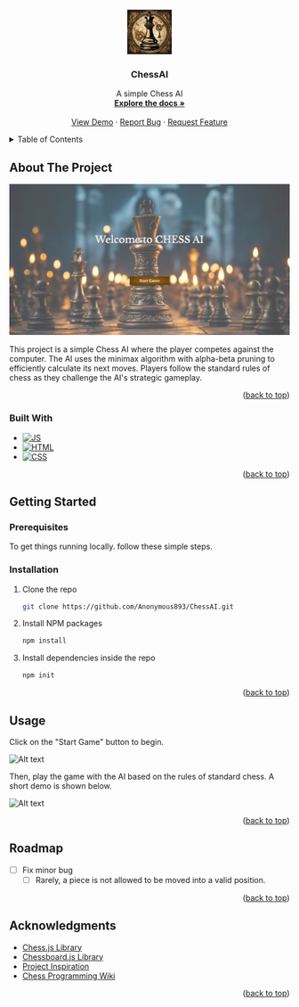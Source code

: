 <!-- PROJECT LOGO -->
<br />
<div align="center">
  <a href="https://github.com/Anonymous893/ChessAI">
    <img src="images/logo.png" alt="Logo" width="80" height="80">
  </a>

<h3 align="center">ChessAI</h3>

  <p align="center">
    A simple Chess AI
    <br />
    <a href="https://github.com/Anonymous893/ChessAI"><strong>Explore the docs »</strong></a>
    <br />
    <br />
    <a href="https://github.com/Anonymous893/ChessAI">View Demo</a>
    ·
    <a href="https://github.com/Anonymous893/ChessAI/issues/new?labels=bug&template=bug-report---.md">Report Bug</a>
    ·
    <a href="https://github.com/Anonymous893/ChessAI/issues/new?labels=enhancement&template=feature-request---.md">Request Feature</a>
  </p>
</div>

<!-- TABLE OF CONTENTS -->
<details>
  <summary>Table of Contents</summary>
  <ol>
    <li>
      <a href="#about-the-project">About The Project</a>
      <ul>
        <li><a href="#built-with">Built With</a></li>
      </ul>
    </li>
    <li>
      <a href="#getting-started">Getting Started</a>
      <ul>
        <li><a href="#prerequisites">Prerequisites</a></li>
        <li><a href="#installation">Installation</a></li>
      </ul>
    </li>
    <li><a href="#usage">Usage</a></li>
    <li><a href="#roadmap">Roadmap</a></li>
    <li><a href="#acknowledgments">Acknowledgments</a></li>
  </ol>
</details>



<!-- ABOUT THE PROJECT -->
## About The Project

[![Product Name Screen Shot][product-screenshot]](https://example.com)

This project is a simple Chess AI where the player competes against the computer. The AI uses the minimax algorithm with alpha-beta pruning to efficiently calculate its next moves. Players follow the standard rules of chess as they challenge the AI's strategic gameplay.

<p align="right">(<a href="#readme-top">back to top</a>)</p>

### Built With

* [![JS][JavaScript]][JS-url]
* [![HTML][HTML5]][HTML-url]
* [![CSS][CSS3]][CSS-url]

<p align="right">(<a href="#readme-top">back to top</a>)</p>



<!-- GETTING STARTED -->
## Getting Started

### Prerequisites

To get things running locally. follow these simple steps.

### Installation

1. Clone the repo
   ```sh
   git clone https://github.com/Anonymous893/ChessAI.git
   ```
2. Install NPM packages
   ```sh
   npm install
   ```
3. Install dependencies inside the repo
   ```js
   npm init
   ```

<p align="right">(<a href="#readme-top">back to top</a>)</p>



<!-- USAGE EXAMPLES -->
## Usage

Click on the "Start Game" button to begin.

![Alt text](https://github.com/Anonymous893/ChessAI/blob/main/Images/chessIntro.gif)

Then, play the game with the AI based on the rules of standard chess. A short demo
is shown below.

![Alt text](https://github.com/Anonymous893/Chess/blob/main/Images/chessPlay.gif)

<p align="right">(<a href="#readme-top">back to top</a>)</p>



<!-- ROADMAP -->
## Roadmap

- [ ] Fix minor bug
    - [ ] Rarely, a piece is not allowed to be moved into a valid position.

<p align="right">(<a href="#readme-top">back to top</a>)</p>



<!-- ACKNOWLEDGMENTS -->
## Acknowledgments

* [Chess.js Library](https://github.com/jhlywa/chess.js/blob/master/README.md)
* [Chessboard.js Library](https://chessboardjs.com/)
* [Project Inspiration](https://github.com/lhartikk/simple-chess-ai)
* [Chess Programming Wiki](https://www.chessprogramming.org/Main_Page)

<p align="right">(<a href="#readme-top">back to top</a>)</p>



<!-- MARKDOWN LINKS & IMAGES -->
[product-screenshot]: images/screenshot.png

[JavaScript]: https://img.shields.io/badge/JavaScript-FFD1DC?style=for-the-badge&logo=javascript&logoColor=black
[JS-url]: https://www.javascript.com/
[HTML5]: https://img.shields.io/badge/HTML-957DAD?style=for-the-badge&logo=html5&logoColor=white
[HTML-url]: https://html.com/
[CSS3]: https://img.shields.io/badge/CSS-A2BFFE?&style=for-the-badge&logo=css3&logoColor=white
[CSS-url]: https://developer.mozilla.org/en-US/docs/Web/CSS